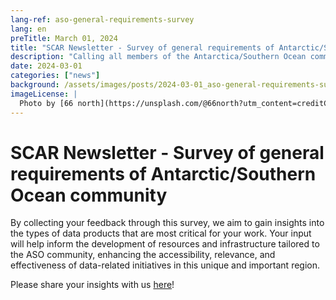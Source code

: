 ```yaml
---
lang-ref: aso-general-requirements-survey
lang: en
preTitle: March 01, 2024
title: "SCAR Newsletter - Survey of general requirements of Antarctic/Southern Ocean community"
description: "Calling all members of the Antarctica/Southern Ocean community!"
date: 2024-03-01
categories: ["news"]
background: /assets/images/posts/2024-03-01_aso-general-requirements-survey.jpg
imageLicense: |
  Photo by [66 north](https://unsplash.com/@66north?utm_content=creditCopyText&utm_medium=referral&utm_source=unsplash) on [Unsplash](https://unsplash.com/photos/brown-rocky-mountain-under-cloudy-sky-during-daytime-NaQMJ-xNDWI?utm_content=creditCopyText&utm_medium=referral&utm_source=unsplash)
---
```



# SCAR Newsletter - Survey of general requirements of Antarctic/Southern Ocean community

By collecting your feedback through this survey, we aim to gain insights into the types of data products that are most critical for your work. Your input will help inform the development of resources and infrastructure tailored to the ASO community, enhancing the accessibility, relevance, and effectiveness of data-related initiatives in this unique and important region.

Please share your insights with us [here](https://forms.gle/XTZwFr1CWqEW5mKH7)!
